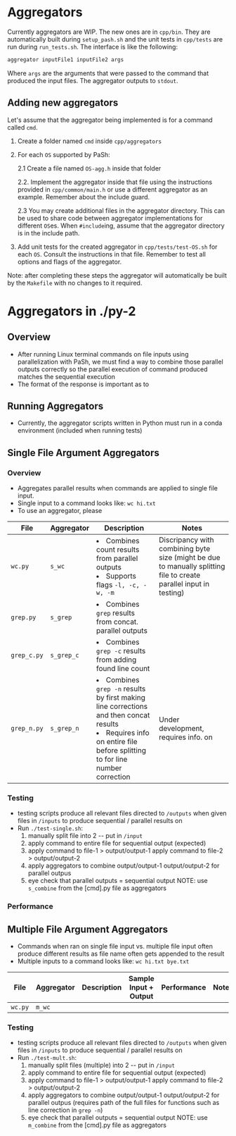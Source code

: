 # Aggregators

Currently aggregators are WIP. The new ones are in `cpp/bin`. They are automatically built during `setup_pash.sh` and the unit tests in `cpp/tests` are run during `run_tests.sh`. The interface is like the following:

```sh
aggregator inputFile1 inputFile2 args
```

Where `args` are the arguments that were passed to the command that produced the input files. The aggregator outputs to `stdout`.

## Adding new aggregators

Let's assume that the aggregator being implemented is for a command called `cmd`.

1. Create a folder named `cmd` inside `cpp/aggregators`

2. For each `OS` supported by PaSh:

   2.1 Create a file named `OS-agg.h` inside that folder

   2.2. Implement the aggregator inside that file using the instructions provided in `cpp/common/main.h` or use a different aggregator as an example. Remember about the include guard.

   2.3 You may create additional files in the aggregator directory. This can be used to share code between aggregator implementations for different `OS`es. When `#include`ing, assume that the aggregator directory is in the include path.

3. Add unit tests for the created aggregator in `cpp/tests/test-OS.sh` for each `OS`. Consult the instructions in that file. Remember to test all options and flags of the aggregator.

Note: after completing these steps the aggregator will automatically be built by the `Makefile` with no changes to it required.

# Aggregators in ./py-2

## Overview

- After running Linux terminal commands on file inputs using parallelization with PaSh, we must find a way to combine those parallel outputs correctly so the parallel execution of command produced matches the sequential execution
- The format of the response is important as to

## Running Aggregators

- Currently, the aggregator scripts written in Python must run in a conda environment (included when running tests)

## Single File Argument Aggregators

### Overview

- Aggregates parallel results when commands are applied to single file input.
- Single input to a command looks like: `wc hi.txt`
- To use an aggregator, please

| File        | Aggregator | Description                                                                                                                                                                   | Notes                                                                                                              |
| ----------- | ---------- | ----------------------------------------------------------------------------------------------------------------------------------------------------------------------------- | ------------------------------------------------------------------------------------------------------------------ |
| `wc.py`     | `s_wc`     | <li>Combines count results from parallel outputs </li><li>Supports flags `-l, -c, -w, -m`</li>                                                                                | Discripancy with combining byte size (might be due to manually splitting file to create parallel input in testing) |
| `grep.py`   | `s_grep`   | <li> Combines `grep` results from concat. parallel outputs</li>                                                                                                               |
| `grep_c.py` | `s_grep_c` | <li> Combines `grep -c` results from adding found line count</li>                                                                                                             |
| `grep_n.py` | `s_grep_n` | <li> Combines `grep -n` results by first making line corrections and then concat results</li> <li>Requires info on entire file before splitting to for line number correction | Under development, requires info. on                                                                               |

### Testing

- testing scripts produce all relevant files directed to `/outputs` when given files in `/inputs` to produce sequential / parallel results on
- Run `./test-single.sh`:
  1. manually split file into 2 -- put in `/input `
  2. apply command to entire file for sequential output (expected)
  3. apply command to file-1 > output/output-1
     apply command to file-2 > output/output-2
  4. apply aggregators to combine output/output-1 output/output-2 for parallel outpus
  5. eye check that parallel outputs = sequential output
     NOTE: use `s_combine` from the [cmd].py file as aggregators

### Performance

## Multiple File Argument Aggregators

- Commands when ran on single file input vs. multiple file input often produce different results as file name often gets appended to the result
- Multiple inputs to a command looks like: `wc hi.txt bye.txt`

| File    | Aggregator | Description | Sample Input + Output | Performance | Notes |
| ------- | ---------- | ----------- | --------------------- | ----------- | ----- |
| `wc.py` | `m_wc`     |             | ` `                   |

### Testing

- testing scripts produce all relevant files directed to `/outputs` when given files in `/inputs` to produce sequential / parallel results on
- Run `./test-mult.sh`:
  1. manually split files (multiple) into 2 -- put in `/input `
  2. apply command to entire file for sequential output (expected)
  3. apply command to file-1 > output/output-1
     apply command to file-2 > output/output-2
  4. apply aggregators to combine output/output-1 output/output-2 for parallel outpus (requires path of the full files for functions such as line correction in `grep -n`)
  5. eye check that parallel outputs = sequential output
     NOTE: use `m_combine` from the [cmd].py file as aggregators
